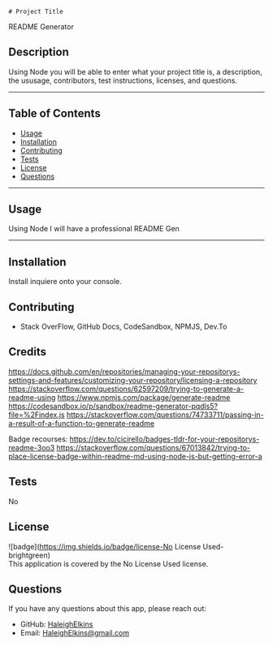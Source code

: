     # Project Title
  README Generator 
  
  ## Description
  Using Node you will be able to enter what your project title  is, a description, the ususage, contributors, test instructions, licenses, and questions.  
  
  ---
  
  ## Table of Contents
  * [Usage](#Usage)
  * [Installation](#Installation)
  * [Contributing](#Contributing)
  * [Tests](#Tests)
  * [License](#License)
  * [Questions](#Questions)
  
  ---
  
  ## Usage
  Using Node I will have a professional README Gen
  
  ---
  
  ## Installation
  Install inquiere onto your console. 
  
  ## Contributing
  - Stack OverFlow, GitHub Docs, CodeSandbox, NPMJS, Dev.To

  ## Credits

https://docs.github.com/en/repositories/managing-your-repositorys-settings-and-features/customizing-your-repository/licensing-a-repository
https://stackoverflow.com/questions/62597209/trying-to-generate-a-readme-using
https://www.npmjs.com/package/generate-readme
https://codesandbox.io/p/sandbox/readme-generator-pqdls5?file=%2Findex.js 
https://stackoverflow.com/questions/74733711/passing-in-a-result-of-a-function-to-generate-readme


Badge recourses: 
https://dev.to/cicirello/badges-tldr-for-your-repositorys-readme-3oo3 
https://stackoverflow.com/questions/67013842/trying-to-place-license-badge-within-readme-md-using-node-js-but-getting-error-a
  
  ## Tests
  No
  
  ## License
  ![badge](https://img.shields.io/badge/license-No License Used-brightgreen)<br />
  This application is covered by the No License Used license.
  
  ## Questions
  If you have any questions about this app, please reach out:
  * GitHub: [HaleighElkins](https://github.com/HaleighElkins)
  * Email: HaleighElkins@gmail.com
  
